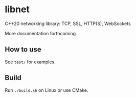 # libnet
C++20 networking library: TCP, SSL, HTTP(S), WebSockets

More documentation forthcoming.

## How to use
See `test/` for examples.

## Build
Run `./build.sh` on Linux or use CMake.
